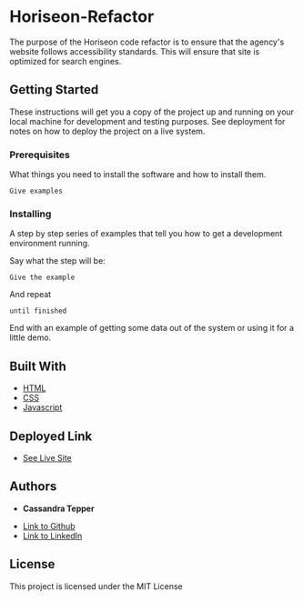# Horiseon-Refactor

The purpose of the Horiseon code refactor is to ensure that the agency's website follows accessibility standards. This will ensure that site is optimized for search engines. 

## Getting Started

These instructions will get you a copy of the project up and running on your local machine for development and testing purposes. See deployment for notes on how to deploy the project on a live system.

### Prerequisites

What things you need to install the software and how to install them.

```
Give examples
```

### Installing

A step by step series of examples that tell you how to get a development environment running.

Say what the step will be:

```
Give the example
```

And repeat

```
until finished
```

End with an example of getting some data out of the system or using it for a little demo.


## Built With

* [HTML](https://developer.mozilla.org/en-US/docs/Web/HTML)
* [CSS](https://developer.mozilla.org/en-US/docs/Web/CSS)
* [Javascript](https://developer.mozilla.org/en-US/docs/Web/JavaScript)

## Deployed Link

* [See Live Site](#)


## Authors

* **Cassandra Tepper** 

- [Link to Github](https://github.com/CTep09)
- [Link to LinkedIn](https://www.linkedin.com/in/cassie-tepper/)

## License

This project is licensed under the MIT License 

